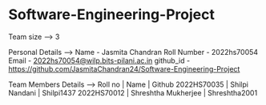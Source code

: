 # Software-Engineering-Project

Team size --> 3 

Personal Details -->
Name - Jasmita Chandran
Roll Number - 2022hs70054
Email - 2022hs70054@wilp.bits-pilani.ac.in
github_id - https://github.com/JasmitaChandran24/Software-Engineering-Project

Team Members Details -->
Roll no     |  Name               | Github
2022HS70035 |	Shilpi Nandani	    | Shilpi1437
2022HS70012 | Shreshtha Mukherjee |	Shreshtha2001
